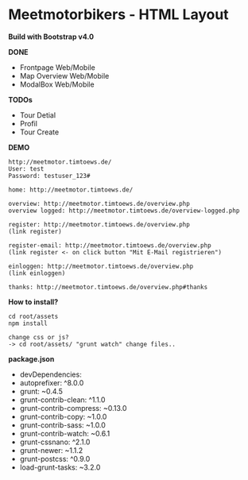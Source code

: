 # Meetmotorbikers - HTML Layout
**Build with Bootstrap v4.0**

**DONE**
- Frontpage Web/Mobile
- Map Overview Web/Mobile
- ModalBox Web/Mobile

**TODOs**
- Tour Detial
- Profil
- Tour Create

**DEMO**
```
http://meetmotor.timtoews.de/
User: test
Password: testuser_123#

home: http://meetmotor.timtoews.de/

overview: http://meetmotor.timtoews.de/overview.php
overview logged: http://meetmotor.timtoews.de/overview-logged.php

register: http://meetmotor.timtoews.de/overview.php
(link register)

register-email: http://meetmotor.timtoews.de/overview.php
(link register <- on click button "Mit E-Mail registrieren")

einloggen: http://meetmotor.timtoews.de/overview.php
(link einloggen)

thanks: http://meetmotor.timtoews.de/overview.php#thanks

```

**How to install?**
```
cd root/assets
npm install 

change css or js? 
-> cd root/assets/ "grunt watch" change files..

```

**package.json**
- devDependencies:
- autoprefixer: ^8.0.0
- grunt: ~0.4.5
- grunt-contrib-clean: ^1.1.0
- grunt-contrib-compress: ~0.13.0
- grunt-contrib-copy: ~1.0.0
- grunt-contrib-sass: ~1.0.0
- grunt-contrib-watch: ~0.6.1
- grunt-cssnano: ^2.1.0
- grunt-newer: ~1.1.2
- grunt-postcss: ^0.9.0
- load-grunt-tasks: ~3.2.0
